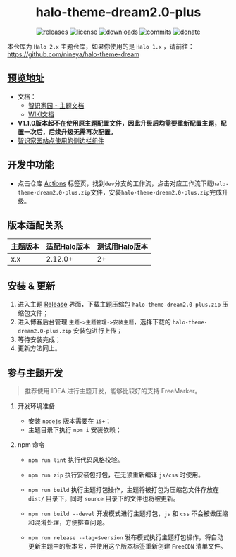 <h1 align="center">halo-theme-dream2.0-plus</h1>

<p align="center">
<a href="https://github.com/zsjy/halo-theme-dream2.0-plus/releases"><img alt="releases" src="https://img.shields.io/github/release/zsjy/halo-theme-dream2.0-plus.svg?style=flat-square"/></a>
<a href="https://github.com/zsjy/halo-theme-dream2.0-plus/blob/master/LICENSE"><img alt="license" src="https://img.shields.io/github/license/zsjy/halo-theme-dream2.0-plus?style=flat-square"/></a>
<a href="https://github.com/zsjy/halo-theme-dream2.0-plus/releases"><img alt="downloads" src="https://img.shields.io/github/downloads/zsjy/halo-theme-dream2.0-plus/total.svg?style=flat-square"/></a>
<a href="https://github.com/zsjy/halo-theme-dream2.0-plus/commits"><img alt="commits" src="https://img.shields.io/github/last-commit/zsjy/halo-theme-dream2.0-plus.svg?style=flat-square"/></a>
<a href="https://afdian.net/a/org-zsjy"><img alt="donate" src="https://img.shields.io/badge/$-donate-ff69b4.svg?style=flat-square"/></a>
</p>

本仓库为 `Halo 2.x` 主题仓库，如果你使用的是 `Halo 1.x` ，请前往：https://github.com/nineya/halo-theme-dream

## [预览地址](https://www.sw0.top/)

- 文档：
  - [智识家园 - 主题文档](https://www.sw0.top/docs/halo-theme-dream2.0)
  - [WIKI文档](https://github.com/zsjy/halo-theme-dream2.0-plus/wiki)
- **V1.1.0版本起不在使用原主题配置文件，因此升级后均需要重新配置主题，配置一次后，后续升级无需再次配置。**
- [智识家园站点使用的侧边栏组件](https://www.sw0.top/docs/halo-theme-dream2.0/theme/sidebar-assembly)

## 开发中功能
- 点击仓库 [Actions](https://github.com/zsjy/halo-theme-dream2.0-plus/actions) 标签页，找到`dev`分支的工作流，点击对应工作流下载`halo-theme-dream2.0-plus.zip`文件，安装`halo-theme-dream2.0-plus.zip`完成升级。


## 版本适配关系

| 主题版本    | 适配Halo版本 | 测试用Halo版本 |
| ----------- |----------| -------------- |
| x.x      | 2.12.0+  | 2+     |



## 安装 & 更新

1. 进入主题 [Release](https://github.com/zsjy/halo-theme-dream2.0-plus/releases) 界面，下载主题压缩包 `halo-theme-dream2.0-plus.zip` 压缩包文件；
2. 进入博客后台管理 `主题->主题管理->安装主题`，选择下载的 `halo-theme-dream2.0-plus.zip` 安装包进行上传；
3. 等待安装完成；
4. 更新方法同上。



## 参与主题开发

> 推荐使用 IDEA 进行主题开发，能够比较好的支持 FreeMarker。

1. 开发环境准备
    - 安装 `nodejs` 版本需要在 `15+`；
    - 主题目录下执行 `npm i` 安装依赖；

2. npm 命令
   
    - `npm run lint` 执行代码风格校验。
    - `npm run zip` 执行安装包打包，在无须重新编译 `js/css` 时使用。
    
    - `npm run build` 执行主题打包操作，主题将被打包为压缩包文件存放在 `dist/` 目录下，同时 `source` 目录下的文件也将被更新。
    - `npm run build --devel` 开发模式进行主题打包，`js` 和 `css` 不会被做压缩和混淆处理，方便排查问题。
    - `npm run release --tag=$version` 发布模式执行主题打包操作，将自动更新主题中的版本号，并使用这个版本标签重新创建  `FreeCDN` 清单文件。
